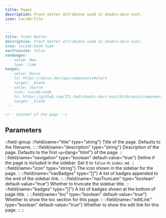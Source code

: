```yaml
---
title: Pages
description: Front matter attributes used in shadcn-docs-nuxt.
icon: lucide:file
---
```


```md
---
title: Front Matter
description: Front matter attributes used in shadcn-docs-nuxt.
icon: lucide:book-type
navTruncate: false
navBadges:
  - value: New
    type: lime
badges:
  - value: Docus
    to: https://docus.dev/api/components#alert
    target: _blank
  - value: Source
    icon: lucide:code
    to: https://github.com/ZTL-UwU/shadcn-docs-nuxt/blob/main/components/content/Alert.vue
    target: _blank
---

<!-- Content of the page -->
```

## Parameters

::field-group
  ::field{name="title" type="string"}
  Title of the page. Defaults to the filename.
  ::
  ::field{name="description" type="string"}
  Description of the page. Defaults to the first `<p>`{lang="html"} of the page.
  ::
  ::field{name="navigation" type="boolean" default-value="true"}
  Define if the page is included in the sidebar. Set it to `false` in `index.md`.
  ::
  ::field{name="icon" type="string"}
  The icon shown in the sidebar for the page.
  ::
  ::field{name="navBadges" type="[]"}
  A list of badges appended to the end of the sidebar link.
  ::
  ::field{name="navTruncate" type="boolean" default-value="true"}
  Whether to truncate the sidebar title.
  ::
  ::field{name="badges" type="[]"}
  A list of badges shown at the bottom of page title.
  ::
  ::field{name="toc" type="boolean" default-value="true"}
  Whether to show the toc section for this page.
  ::
  ::field{name="editLink" type="boolean" default-value="true"}
  Whether to show the edit link for this page.
  ::
::

